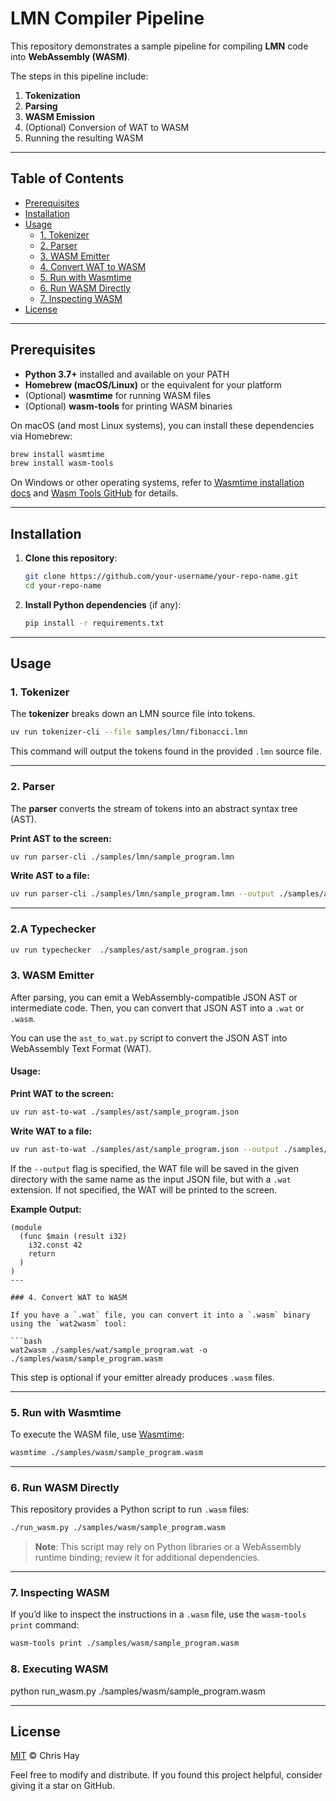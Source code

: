 # LMN Compiler Pipeline
This repository demonstrates a sample pipeline for compiling **LMN** code into **WebAssembly (WASM)**. 

The steps in this pipeline include:

1. **Tokenization**  
2. **Parsing**  
3. **WASM Emission**  
4. (Optional) Conversion of WAT to WASM  
5. Running the resulting WASM

---

## Table of Contents

- [Prerequisites](#prerequisites)
- [Installation](#installation)
- [Usage](#usage)
  - [1. Tokenizer](#1-tokenizer)
  - [2. Parser](#2-parser)
  - [3. WASM Emitter](#3-wasm-emitter)
  - [4. Convert WAT to WASM](#4-convert-wat-to-wasm)
  - [5. Run with Wasmtime](#5-run-with-wasmtime)
  - [6. Run WASM Directly](#6-run-wasm-directly)
  - [7. Inspecting WASM](#7-inspecting-wasm)
- [License](#license)

---

## Prerequisites

- **Python 3.7+** installed and available on your PATH  
- **Homebrew (macOS/Linux)** or the equivalent for your platform  
- (Optional) **wasmtime** for running WASM files  
- (Optional) **wasm-tools** for printing WASM binaries

On macOS (and most Linux systems), you can install these dependencies via Homebrew:
```bash
brew install wasmtime
brew install wasm-tools
```
On Windows or other operating systems, refer to [Wasmtime installation docs](https://wasmtime.dev/) and [Wasm Tools GitHub](https://github.com/WebAssembly/wabt) for details.

---

## Installation

1. **Clone this repository**:
   ```bash
   git clone https://github.com/your-username/your-repo-name.git
   cd your-repo-name
   ```
2. **Install Python dependencies** (if any):
   ```bash
   pip install -r requirements.txt
   ```

---

## Usage

### 1. Tokenizer
The **tokenizer** breaks down an LMN source file into tokens.

```bash
uv run tokenizer-cli --file samples/lmn/fibonacci.lmn
```

This command will output the tokens found in the provided `.lmn` source file.

---

### 2. Parser
The **parser** converts the stream of tokens into an abstract syntax tree (AST).

**Print AST to the screen:**

```bash
uv run parser-cli ./samples/lmn/sample_program.lmn
```

**Write AST to a file:**
```bash
uv run parser-cli ./samples/lmn/sample_program.lmn --output ./samples/ast/sample_program.json
```

---

### 2.A Typechecker

```bash
uv run typechecker  ./samples/ast/sample_program.json
```

### 3. WASM Emitter

After parsing, you can emit a WebAssembly-compatible JSON AST or intermediate code. Then, you can convert that JSON AST into a `.wat` or `.wasm`.  

You can use the `ast_to_wat.py` script to convert the JSON AST into WebAssembly Text Format (WAT).  

#### Usage:

**Print WAT to the screen:**
```bash
uv run ast-to-wat ./samples/ast/sample_program.json
```

**Write WAT to a file:**
```bash
uv run ast-to-wat ./samples/ast/sample_program.json --output ./samples/wat/sample_program.wat
```

If the `--output` flag is specified, the WAT file will be saved in the given directory with the same name as the input JSON file, but with a `.wat` extension. If not specified, the WAT will be printed to the screen.  

**Example Output:**
```wat
(module
  (func $main (result i32)
    i32.const 42
    return
  )
)
---

### 4. Convert WAT to WASM

If you have a `.wat` file, you can convert it into a `.wasm` binary using the `wat2wasm` tool:

```bash
wat2wasm ./samples/wat/sample_program.wat -o ./samples/wasm/sample_program.wasm
```

This step is optional if your emitter already produces `.wasm` files.

---

### 5. Run with Wasmtime

To execute the WASM file, use [Wasmtime](https://wasmtime.dev/):

```bash
wasmtime ./samples/wasm/sample_program.wasm
```

---

### 6. Run WASM Directly

This repository provides a Python script to run `.wasm` files:

```bash
./run_wasm.py ./samples/wasm/sample_program.wasm
```

> **Note**: This script may rely on Python libraries or a WebAssembly runtime binding; review it for additional dependencies.

---

### 7. Inspecting WASM

If you’d like to inspect the instructions in a `.wasm` file, use the `wasm-tools print` command:

```bash
wasm-tools print ./samples/wasm/sample_program.wasm
```

### 8. Executing WASM
python run_wasm.py ./samples/wasm/sample_program.wasm

---

## License

[MIT](LICENSE) © Chris Hay 

Feel free to modify and distribute. If you found this project helpful, consider giving it a star on GitHub.

